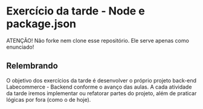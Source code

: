 # Exercício da tarde - Node e package.json

ATENÇÃO! Não forke nem clone esse repositório. Ele serve apenas como enunciado!

## Relembrando

O objetivo dos exercícios da tarde é desenvolver o próprio projeto back-end Labecommerce - Backend conforme o avanço das aulas.
A cada atividade da tarde iremos implementar ou refatorar partes do projeto, além de praticar lógicas por fora (como o de hoje).

